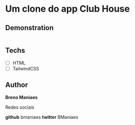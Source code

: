 # Um clone do app Club House

## Demonstration
<img src="">


## Techs 

* [ ] HTML 
* [ ] TailwindCSS

## Author 

**Breno Maniaes** 

Redes sociais 

**github**  bmaniaes
**twitter** BManiaes
